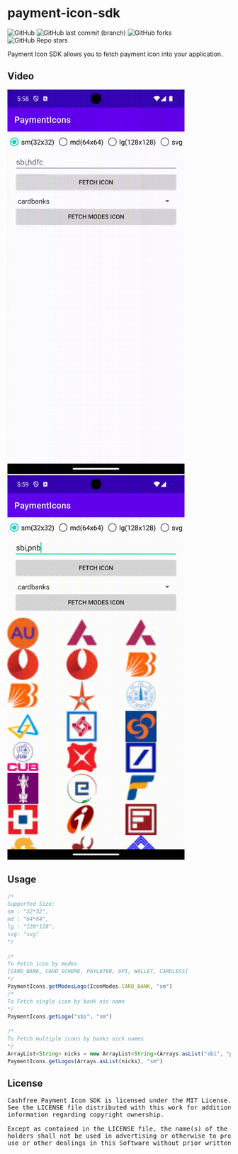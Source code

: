 # payment-icon-sdk

![GitHub](https://img.shields.io/github/license/cashfree/payments-icons-java)
![GitHub last commit (branch)](https://img.shields.io/github/last-commit/cashfree/payments-icons-java/master)
![GitHub forks](https://img.shields.io/github/forks/cashfree/payments-icons-java)
![GitHub Repo stars](https://img.shields.io/github/stars/cashfree/payments-icons-java)


Payment Icon SDK allows you to fetch payment icon into your application.

## Video
![Search By Bank Names](https://github.com/cashfree/payments-icons-java/blob/master/sample/PaymentIcons_search.gif)
![Search By Modes](https://github.com/cashfree/payments-icons-java/blob/master/sample/PaymentIcons_modes.gif)

## Usage

```js
/*
Supported Size:
sm : "32*32",
md : "64*64",
lg : "128*128",
svg: "svg"
*/

/*
To Fetch icon by modes.
[CARD_BANK, CARD_SCHEME, PAYLATER, UPI, WALLET, CARDLESS]
*/
PaymentIcons.getModesLogo(IconModes.CARD_BANK, "sm")
/*
To Fetch single icon by bank nic name
*/
PaymentIcons.getLogo("sbi", "sm")

/*
To Fetch multiple icons by banks nick names
*/
ArrayList<String> nicks = new ArrayList<String>(Arrays.asList("sbi", "pnb", "axis"));
PaymentIcons.getLogos(Arrays.asList(nicks), "sm")

```


## License
<pre>
Cashfree Payment Icon SDK is licensed under the MIT License.
See the LICENSE file distributed with this work for additional
information regarding copyright ownership.

Except as contained in the LICENSE file, the name(s) of the above copyright
holders shall not be used in advertising or otherwise to promote the sale,
use or other dealings in this Software without prior written authorization.
</pre>
